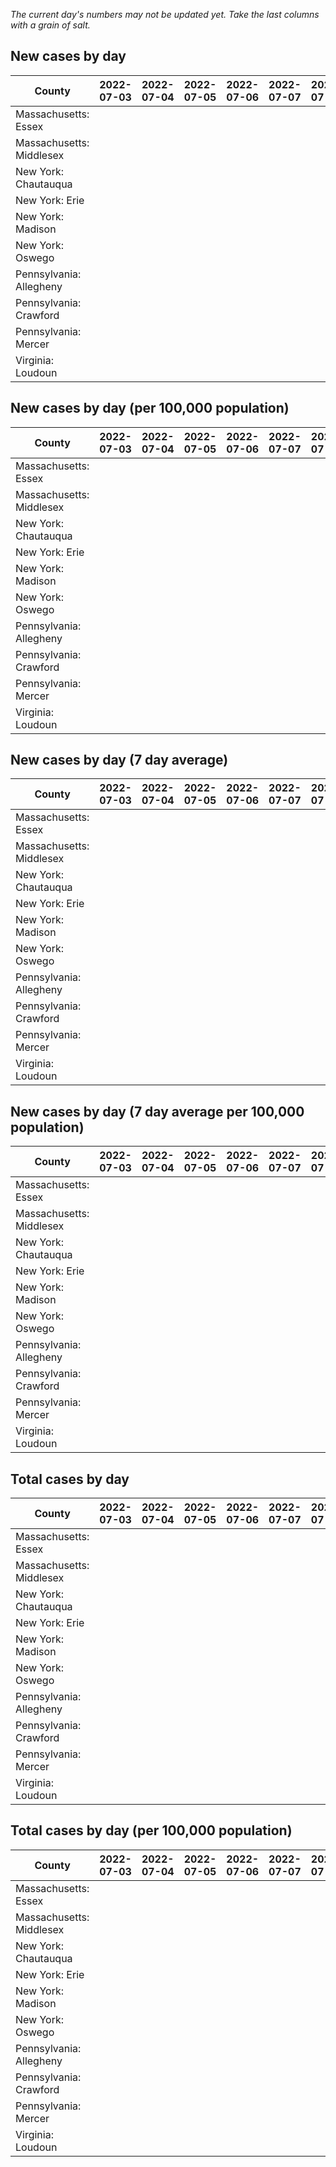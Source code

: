 _The current day's numbers may not be updated yet. Take the last columns with a grain of salt._
## New cases by day

| County | 2022-07-03 | 2022-07-04 | 2022-07-05 | 2022-07-06 | 2022-07-07 | 2022-07-08 | 2022-07-09 |
| --- | --- | --- | --- | --- | --- | --- | --- |
| Massachusetts: Essex |  |  |  |  |  |  |  |
| Massachusetts: Middlesex |  |  |  |  |  |  |  |
| New York: Chautauqua |  |  |  |  |  |  |  |
| New York: Erie |  |  |  |  |  |  |  |
| New York: Madison |  |  |  |  |  |  |  |
| New York: Oswego |  |  |  |  |  |  |  |
| Pennsylvania: Allegheny |  |  |  |  |  |  |  |
| Pennsylvania: Crawford |  |  |  |  |  |  |  |
| Pennsylvania: Mercer |  |  |  |  |  |  |  |
| Virginia: Loudoun |  |  |  |  |  |  |  |

## New cases by day (per 100,000 population)

| County | 2022-07-03 | 2022-07-04 | 2022-07-05 | 2022-07-06 | 2022-07-07 | 2022-07-08 | 2022-07-09 |
| --- | --- | --- | --- | --- | --- | --- | --- |
| Massachusetts: Essex |  |  |  |  |  |  |  |
| Massachusetts: Middlesex |  |  |  |  |  |  |  |
| New York: Chautauqua |  |  |  |  |  |  |  |
| New York: Erie |  |  |  |  |  |  |  |
| New York: Madison |  |  |  |  |  |  |  |
| New York: Oswego |  |  |  |  |  |  |  |
| Pennsylvania: Allegheny |  |  |  |  |  |  |  |
| Pennsylvania: Crawford |  |  |  |  |  |  |  |
| Pennsylvania: Mercer |  |  |  |  |  |  |  |
| Virginia: Loudoun |  |  |  |  |  |  |  |

## New cases by day (7 day average)

| County | 2022-07-03 | 2022-07-04 | 2022-07-05 | 2022-07-06 | 2022-07-07 | 2022-07-08 | 2022-07-09 |
| --- | --- | --- | --- | --- | --- | --- | --- |
| Massachusetts: Essex |  |  |  |  |  |  |  |
| Massachusetts: Middlesex |  |  |  |  |  |  |  |
| New York: Chautauqua |  |  |  |  |  |  |  |
| New York: Erie |  |  |  |  |  |  |  |
| New York: Madison |  |  |  |  |  |  |  |
| New York: Oswego |  |  |  |  |  |  |  |
| Pennsylvania: Allegheny |  |  |  |  |  |  |  |
| Pennsylvania: Crawford |  |  |  |  |  |  |  |
| Pennsylvania: Mercer |  |  |  |  |  |  |  |
| Virginia: Loudoun |  |  |  |  |  |  |  |

## New cases by day (7 day average per 100,000 population)

| County | 2022-07-03 | 2022-07-04 | 2022-07-05 | 2022-07-06 | 2022-07-07 | 2022-07-08 | 2022-07-09 |
| --- | --- | --- | --- | --- | --- | --- | --- |
| Massachusetts: Essex |  |  |  |  |  |  |  |
| Massachusetts: Middlesex |  |  |  |  |  |  |  |
| New York: Chautauqua |  |  |  |  |  |  |  |
| New York: Erie |  |  |  |  |  |  |  |
| New York: Madison |  |  |  |  |  |  |  |
| New York: Oswego |  |  |  |  |  |  |  |
| Pennsylvania: Allegheny |  |  |  |  |  |  |  |
| Pennsylvania: Crawford |  |  |  |  |  |  |  |
| Pennsylvania: Mercer |  |  |  |  |  |  |  |
| Virginia: Loudoun |  |  |  |  |  |  |  |

## Total cases by day

| County | 2022-07-03 | 2022-07-04 | 2022-07-05 | 2022-07-06 | 2022-07-07 | 2022-07-08 | 2022-07-09 |
| --- | --- | --- | --- | --- | --- | --- | --- |
| Massachusetts: Essex |  |  |  |  |  |  | 226467 |
| Massachusetts: Middlesex |  |  |  |  |  |  | 382477 |
| New York: Chautauqua |  |  |  |  |  |  | 25931 |
| New York: Erie |  |  |  |  |  |  | 238580 |
| New York: Madison |  |  |  |  |  |  | 14801 |
| New York: Oswego |  |  |  |  |  |  | 29744 |
| Pennsylvania: Allegheny |  |  |  |  |  |  | 292367 |
| Pennsylvania: Crawford |  |  |  |  |  |  | 21114 |
| Pennsylvania: Mercer |  |  |  |  |  |  | 24615 |
| Virginia: Loudoun |  |  |  |  |  |  | 81147 |

## Total cases by day (per 100,000 population)

| County | 2022-07-03 | 2022-07-04 | 2022-07-05 | 2022-07-06 | 2022-07-07 | 2022-07-08 | 2022-07-09 |
| --- | --- | --- | --- | --- | --- | --- | --- |
| Massachusetts: Essex |  |  |  |  |  |  | 28701.8 |
| Massachusetts: Middlesex |  |  |  |  |  |  | 23731.3 |
| New York: Chautauqua |  |  |  |  |  |  | 20433.7 |
| New York: Erie |  |  |  |  |  |  | 25969.2 |
| New York: Madison |  |  |  |  |  |  | 20863.8 |
| New York: Oswego |  |  |  |  |  |  | 24358.6 |
| Pennsylvania: Allegheny |  |  |  |  |  |  | 24042.4 |
| Pennsylvania: Crawford |  |  |  |  |  |  | 24948.9 |
| Pennsylvania: Mercer |  |  |  |  |  |  | 22495.1 |
| Virginia: Loudoun |  |  |  |  |  |  | 19622.6 |
